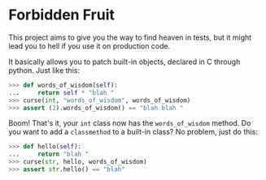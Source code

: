 Forbidden Fruit
===============

This project aims to give you the way to find heaven in tests, but it might
lead you to hell if you use it on production code.

It basically allows you to patch built-in objects, declared in C through
python. Just like this:

```python
>>> def words_of_wisdom(self):
...     return self * "blah "
>>> curse(int, "words_of_wisdom", words_of_wisdom)
>>> assert (2).words_of_wisdom() == "blah blah "
```

Boom! That's it, your `int` class now has the `words_of_wisdom` method. Do
you want to add a `classmethod` to a built-in class? No problem, just do this:

```python
>>> def hello(self):
...     return "blah "
>>> curse(str, hello, words_of_wisdom)
>>> assert str.hello() == "blah"
```
